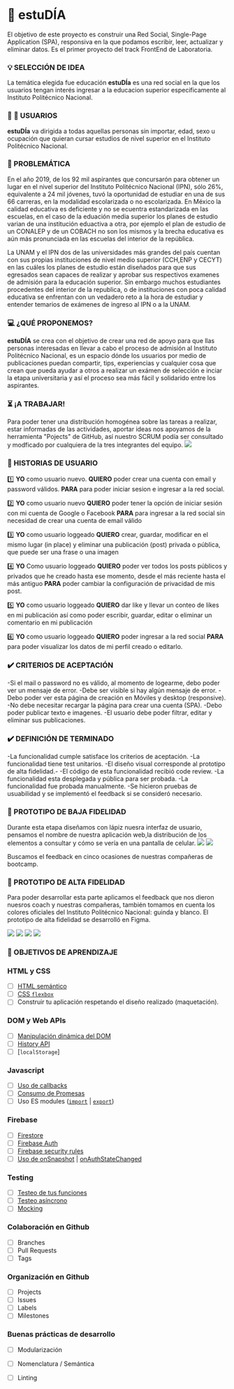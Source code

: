 # :book: estuDÍA

El objetivo de este proyecto es construir una Red Social, Single-Page Application (SPA), responsiva en la que podamos escribir, leer, actualizar y eliminar datos. Es el primer proyecto del track FrontEnd de Laboratoria.
  

### :bulb: SELECCIÓN DE IDEA

La temática elegida fue educación **estuDÍa** es una red social en la que los usuarios tengan interés ingresar a la educacion superior especificamente al Instituto Politécnico Nacional. 


### :girl: :boy: USUARIOS

**estuDÍa** va dirigida a todas aquellas personas sin importar, edad, sexo u ocupación que quieran cursar estudios de nivel superior en el Instituto Politécnico Nacional.

### :rotating_light: PROBLEMÁTICA

En el año 2019, de los 92 mil aspirantes que concursarón para obtener un lugar en el nivel superior del Instituto Politécnico Nacional (IPN), sólo 26%, equivalente a 24 mil jóvenes, tuvó la oportunidad de estudiar en una de sus 66 carreras, en la modalidad escolarizada o no escolarizada. En México la calidad educativa es deficiente y no se ecuentra estandarizada en las escuelas, en el caso de la eduación media superior los planes de estudio varian de una institución eduactiva a otra, por ejemplo el plan de estudio de un CONALEP y de un COBACH no son los mismos y la brecha educativa es aún más pronunciada en las escuelas del interior de la república. 

La UNAM y el IPN dos de las universidades más grandes del país cuentan con sus propias instituciones de nivel medio superior (CCH,ENP y CECYT) en las cuáles los planes de estudio están diseñados para que sus egresados sean capaces de realizar y aprobar sus respectivos examenes de admisión para la educación superior. Sin embargo muchos estudiantes procedentes del interior de la republica, o de instituciones con poca calidad educativa se enfrentan con un vedadero reto a la hora de estudiar y entender temarios de exámenes de ingreso al IPN o a la UNAM. 


### :computer: ¿QUÉ PROPONEMOS?

**estuDÍA** se crea con el objetivo de crear una red de apoyo para que llas personas interesadas en llevar a cabo el proceso de admisión al Instituto Politécnico Nacional, es un espacio dónde los usuarios por medio de publicaciones puedan compartir, tips, experiencias y cualquier cosa que crean que pueda ayudar a otros a realizar un exámen de selección e inciar la etapa universitaria y así el proceso sea más fácil y solidarido entre los aspirantes. 


### :hourglass_flowing_sand: ¡A TRABAJAR! 

Para poder tener una distribución homogénea sobre las tareas a realizar, estar informadas de las actividades, aportar ideas nos apoyamos de la herramienta "Pojects" de GitHub, así nuestro SCRUM podía ser consultado y modficado por cualquiera de la tres integrantes del equipo.
<img src="src/img/projects.png"> 


### :bust_in_silhouette: HISTORIAS DE USUARIO 

:one: 
**YO** como usuario nuevo.
**QUIERO** poder crear una cuenta con email y password válidos.
**PARA** para poder iniciar sesion e ingresar a la red social.

:two: 
**YO** como usuario nuevo
**QUIERO** poder tener la opción de iniciar sesión con mi cuenta de Google o Facebook
**PARA** para ingresar a la red social sin necesidad de crear una cuenta de email válido

:three: 
**YO** como usuario loggeado
**QUIERO** crear, guardar, modificar en el mismo lugar (in place) y eliminar una publicación (post) privada o pública, que puede ser una frase o una imagen

:four: 
**YO** Como usuario loggeado 
**QUIERO** poder ver todos los posts públicos y privados que he creado hasta ese momento, desde el más reciente hasta el más antiguo
**PARA** poder cambiar la configuración de privacidad de mis post.

:five: 
**YO** como usuario loggeado
**QUIERO** dar like y llevar un conteo de likes en mi publicación así como poder escribir, guardar, editar o eliminar un comentario en mi publicación

:six: 
**YO** como usuario loggeado 
**QUIERO** poder ingresar a la red social 
**PARA** para poder visualizar los datos de mi perfil creado o editarlo.


### :heavy_check_mark: CRITERIOS DE ACEPTACIÓN

-Si el mail o password no es válido, al momento de logearme, debo poder ver un mensaje de error.
-Debe ser visible si hay algún mensaje de error.
-Debo poder ver esta página de creación en Móviles y desktop (responsive).
-No debe necesitar recargar la página para crear una cuenta (SPA).
-Debo poder publicar texto e imagenes.
-El usuario debe poder filtrar, editar y eliminar sus publicaciones. 


### :heavy_check_mark: DEFINICIÓN DE TERMINADO 

-La funcionalidad cumple satisface los criterios de aceptación.
-La funcionalidad tiene test unitarios.
-El diseño visual corresponde al prototipo de alta fidelidad.-
-El código de esta funcionalidad recibió code review.
-La funcionalidad esta desplegada y pública para ser probada.
-La funcionalidad fue probada manualmente.
-Se hicieron pruebas de usuabilidad y se implementó el feedback si se consideró necesario.


### :vhs: PROTOTIPO DE BAJA FIDELIDAD
Durante esta etapa diseñamos con lápiz nuesra interfaz de usuario, pensamos el nombre de nuestra aplicación web,la distribución de los elementos a consultar y cómo se vería en una pantalla de celular. 
<img src="src/img/init.jpg"> 
<img src="src/img/init0.jpg"> 

Buscamos el feedback en cinco ocasiones de nuestras compañeras de bootcamp.


### :iphone: PROTOTIPO DE ALTA FIDELIDAD

Para poder desarrollar esta parte aplicamos el feedback que nos dieron nuesros coach y nuestras compañeras, también tomamos en cuenta los colores oficiales del Instituto Politécnico Nacional: guinda y blanco. El prototipo de alta fidelidad se desarrolló en Figma.

<img src="src/img/inicioSesión.png"> 
<img src="src/img/noticias.png"> 
<img src="src/img/publicaciones.png"> 
<img src="src/img/modal.png"> 


### :pencil: OBJETIVOS DE APRENDIZAJE 

### HTML y CSS

* [ ] [HTML semántico](https://developer.mozilla.org/en-US/docs/Glossary/Semantics#Semantics_in_HTML)
* [ ] [CSS `flexbox`](https://css-tricks.com/snippets/css/a-guide-to-flexbox/)
* [ ] Construir tu aplicación respetando el diseño realizado (maquetación).

### DOM y Web APIs

* [ ] [Manipulación dinámica del DOM](https://developer.mozilla.org/es/docs/Referencia_DOM_de_Gecko/Introducci%C3%B3n)
* [ ] [History API](https://developer.mozilla.org/es/docs/DOM/Manipulando_el_historial_del_navegador)
* [ ] [`localStorage`]

### Javascript

* [ ] [Uso de callbacks](https://developer.mozilla.org/es/docs/Glossary/Callback_function)
* [ ] [Consumo de Promesas](https://scotch.io/tutorials/javascript-promises-for-dummies#toc-consuming-promises)
* [ ] Uso ES modules
([`import`](https://developer.mozilla.org/en-US/docs/Web/JavaScript/Reference/Statements/import)
| [`export`](https://developer.mozilla.org/en-US/docs/Web/JavaScript/Reference/Statements/export))

### Firebase

* [ ] [Firestore](https://firebase.google.com/docs/firestore)
* [ ] [Firebase Auth](https://firebase.google.com/docs/auth/web/start)
* [ ] [Firebase security rules](https://firebase.google.com/docs/rules)
* [ ] [Uso de onSnapshot](https://firebase.google.com/docs/firestore/query-data/listen)
| [onAuthStateChanged](https://firebase.google.com/docs/auth/web/start#set_an_authentication_state_observer_and_get_user_data)

### Testing

* [ ] [Testeo de tus funciones](https://jestjs.io/docs/es-ES/getting-started)
* [ ] [Testeo asíncrono](https://jestjs.io/docs/es-ES/asynchronous)
* [ ] [Mocking](https://jestjs.io/docs/es-ES/manual-mocks)

### Colaboración en Github

* [ ] Branches
* [ ] Pull Requests
* [ ] Tags

### Organización en Github

* [ ] Projects
* [ ] Issues
* [ ] Labels
* [ ] Milestones

### Buenas prácticas de desarrollo

* [ ] Modularización
* [ ] Nomenclatura / Semántica
* [ ] Linting


